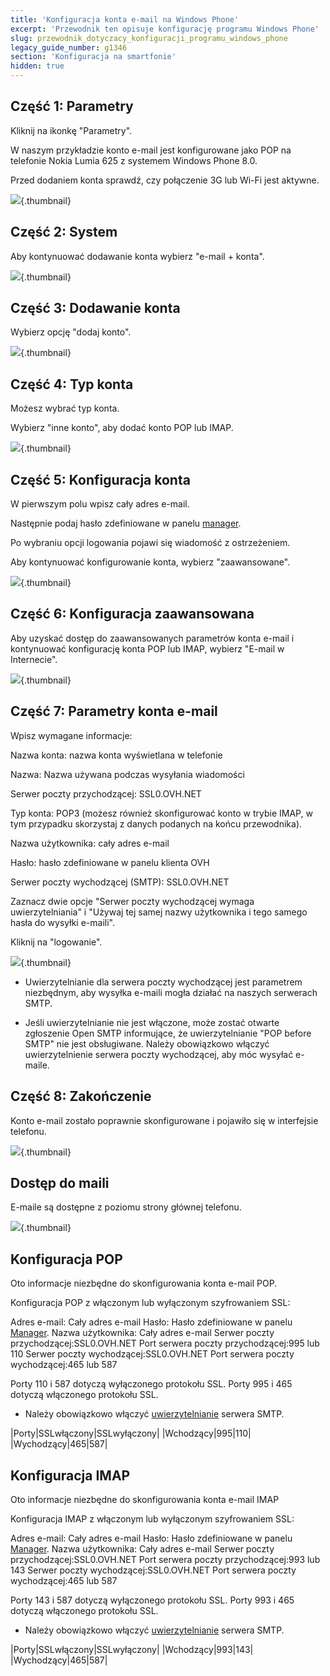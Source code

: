 ```yaml
---
title: 'Konfiguracja konta e-mail na Windows Phone'
excerpt: 'Przewodnik ten opisuje konfigurację programu Windows Phone'
slug: przewodnik_dotyczacy_konfiguracji_programu_windows_phone
legacy_guide_number: g1346
section: 'Konfiguracja na smartfonie'
hidden: true
---
```


## Część 1: Parametry
Kliknij na ikonkę "Parametry".

W naszym przykładzie konto e-mail jest konfigurowane jako POP na telefonie Nokia Lumia 625 z systemem Windows Phone 8.0.

Przed dodaniem konta sprawdź, czy połączenie 3G lub Wi-Fi jest aktywne.

![](images/img_1501.jpg){.thumbnail}


## Część 2: System
Aby kontynuować dodawanie konta wybierz "e-mail + konta".

![](images/img_1502.jpg){.thumbnail}


## Część 3: Dodawanie konta
Wybierz opcję "dodaj konto".

![](images/img_1503.jpg){.thumbnail}


## Część 4: Typ konta
Możesz wybrać typ konta.

Wybierz "inne konto", aby dodać konto POP lub IMAP.

![](images/img_1504.jpg){.thumbnail}


## Część 5: Konfiguracja konta
W pierwszym polu wpisz cały adres e-mail. 

Następnie podaj hasło zdefiniowane w panelu [manager](https://www.ovh.com/auth/?action=gotomanager&from=https://www.ovh.pl/&ovhSubsidiary=pl).

Po wybraniu opcji logowania pojawi się wiadomość z ostrzeżeniem.

Aby kontynuować konfigurowanie konta, wybierz "zaawansowane".

![](images/img_1505.jpg){.thumbnail}


## Część 6: Konfiguracja zaawansowana
Aby uzyskać dostęp do zaawansowanych parametrów konta e-mail i kontynuować konfigurację konta POP lub IMAP, wybierz "E-mail w Internecie".

![](images/img_1506.jpg){.thumbnail}


## Część 7: Parametry konta e-mail
Wpisz wymagane informacje:


Nazwa konta: nazwa konta wyświetlana w telefonie

Nazwa: Nazwa używana podczas wysyłania wiadomości

Serwer poczty przychodzącej: SSL0.OVH.NET

Typ konta: POP3 (możesz również skonfigurować konto w trybie IMAP, w tym przypadku skorzystaj z danych podanych na końcu przewodnika).

Nazwa użytkownika: cały adres e-mail

Hasło: hasło zdefiniowane w panelu klienta OVH

Serwer poczty wychodzącej (SMTP): SSL0.OVH.NET

Zaznacz dwie opcje "Serwer poczty wychodzącej wymaga uwierzytelniania" i "Używaj tej samej nazwy użytkownika i tego samego hasła do wysyłki e-maili".

Kliknij na "logowanie".

![](images/img_2401.jpg){.thumbnail}

- Uwierzytelnianie dla serwera poczty wychodzącej jest parametrem niezbędnym, aby wysyłka e-maili mogła działać na naszych serwerach SMTP. 

- Jeśli uwierzytelnianie nie jest włączone, może zostać otwarte zgłoszenie Open SMTP informujące, że uwierzytelnianie "POP before SMTP" nie jest obsługiwane. Należy obowiązkowo włączyć uwierzytelnienie serwera poczty wychodzącej, aby móc wysyłać e-maile.




## Część 8: Zakończenie
Konto e-mail zostało poprawnie skonfigurowane i pojawiło się w interfejsie telefonu.

![](images/img_1508.jpg){.thumbnail}


## Dostęp do maili
E-maile są dostępne z poziomu strony głównej telefonu.

![](images/img_1509.jpg){.thumbnail}


## Konfiguracja POP
Oto informacje niezbędne do skonfigurowania konta e-mail POP.

Konfiguracja POP z włączonym lub wyłączonym szyfrowaniem SSL:

Adres e-mail: Cały adres e-mail
Hasło: Hasło zdefiniowane w panelu [Manager](https://www.ovh.com/auth/?action=gotomanager&from=https://www.ovh.pl/&ovhSubsidiary=pl).
Nazwa użytkownika: Cały adres e-mail
Serwer poczty przychodzącej:SSL0.OVH.NET
Port serwera poczty przychodzącej:995 lub 110
Serwer poczty wychodzącej:SSL0.OVH.NET
Port serwera poczty wychodzącej:465 lub 587

Porty 110 i 587 dotyczą wyłączonego protokołu SSL.
Porty 995 i 465 dotyczą włączonego protokołu SSL.


- Należy obowiązkowo włączyć [uwierzytelnianie](#configuration_du_compte_e-mail_mutualise_sous_windows_phone_8_partie_7_parametres_du_compte_e-mail) serwera SMTP.


|Porty|SSLwłączony|SSLwyłączony|
|Wchodzący|995|110|
|Wychodzący|465|587|




## Konfiguracja IMAP
Oto informacje niezbędne do skonfigurowania konta e-mail IMAP

Konfiguracja IMAP z włączonym lub wyłączonym szyfrowaniem SSL:

Adres e-mail: Cały adres e-mail
Hasło: Hasło zdefiniowane w panelu [Manager](https://www.ovh.com/auth/?action=gotomanager&from=https://www.ovh.pl/&ovhSubsidiary=pl).
Nazwa użytkownika: Cały adres e-mail
Serwer poczty przychodzącej:SSL0.OVH.NET
Port serwera poczty przychodzącej:993 lub 143
Serwer poczty wychodzącej:SSL0.OVH.NET
Port serwera poczty wychodzącej:465 lub 587

Porty 143 i 587 dotyczą wyłączonego protokołu SSL.
Porty 993 i 465 dotyczą włączonego protokołu SSL.


- Należy obowiązkowo włączyć [uwierzytelnianie](#configuration_du_compte_e-mail_mutualise_sous_windows_phone_8_partie_7_parametres_du_compte_e-mail) serwera SMTP.


|Porty|SSLwłączony|SSLwyłączony|
|Wchodzący|993|143|
|Wychodzący|465|587|



